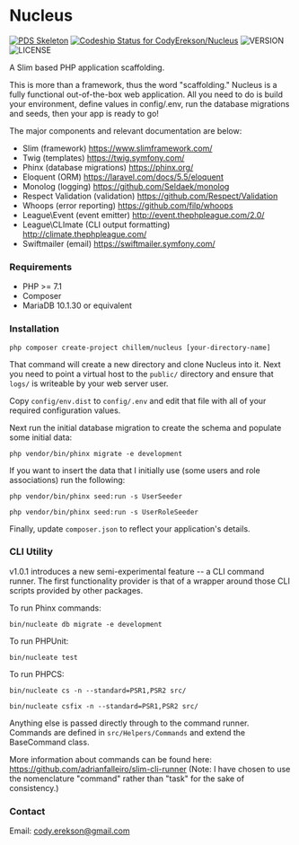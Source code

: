 Nucleus
=======

[![PDS Skeleton](https://img.shields.io/badge/pds-skeleton-blue.svg?style=flat-square)](https://github.com/php-pds/skeleton) [ ![Codeship Status for CodyErekson/Nucleus](https://app.codeship.com/projects/e0dd7b00-e11c-0135-9caa-3a15b47d4b16/status?branch=master)](https://app.codeship.com/projects/266583) ![VERSION](https://img.shields.io/badge/Version-1.0.1-blue.svg) ![LICENSE](https://img.shields.io/github/license/CodyErekson/Nucleus.svg)


A Slim based PHP application scaffolding.

This is more than a framework, thus the word "scaffolding." Nucleus is a fully functional out-of-the-box web application. All you need to do is build your environment, define values in config/.env, run the database migrations and seeds, then your app is ready to go!

The major components and relevant documentation are below:
- Slim (framework) https://www.slimframework.com/
- Twig (templates) https://twig.symfony.com/
- Phinx (database migrations) https://phinx.org/
- Eloquent (ORM) https://laravel.com/docs/5.5/eloquent
- Monolog (logging) https://github.com/Seldaek/monolog
- Respect Validation (validation) https://github.com/Respect/Validation
- Whoops (error reporting) https://github.com/filp/whoops
- League\Event (event emitter) http://event.thephpleague.com/2.0/
- League\CLImate (CLI output formatting) http://climate.thephpleague.com/
- Swiftmailer (email) https://swiftmailer.symfony.com/


### Requirements

- PHP >= 7.1
- Composer
- MariaDB 10.1.30 or equivalent


### Installation

`php composer create-project chillem/nucleus [your-directory-name]`

That command will create a new directory and clone Nucleus into it. Next you need to point a virtual host to the `public/` directory and ensure that `logs/` is writeable by your web server user.

Copy `config/env.dist` to `config/.env` and edit that file with all of your required configuration values.

Next run the initial database migration to create the schema and populate some initial data:

`php vendor/bin/phinx migrate -e development`

If you want to insert the data that I initially use (some users and role associations) run the following:

`php vendor/bin/phinx seed:run -s UserSeeder`

`php vendor/bin/phinx seed:run -s UserRoleSeeder`
 
Finally, update `composer.json` to reflect your application's details.


### CLI Utility

v1.0.1 introduces a new semi-experimental feature -- a CLI command runner.
The first functionality provider is that of a wrapper around those CLI scripts provided by other packages.

To run Phinx commands:

`bin/nucleate db migrate -e development`

To run PHPUnit: 

`bin/nucleate test`

To run PHPCS:

`bin/nucleate cs -n --standard=PSR1,PSR2 src/`

`bin/nucleate csfix -n --standard=PSR1,PSR2 src/`

Anything else is passed directly through to the command runner. Commands are defined in `src/Helpers/Commands` and 
extend the BaseCommand class.

More information about commands can be found here: https://github.com/adrianfalleiro/slim-cli-runner 
(Note: I have chosen to use the nomenclature "command" rather than "task" for the sake of consistency.)

### Contact

Email: cody.erekson@gmail.com